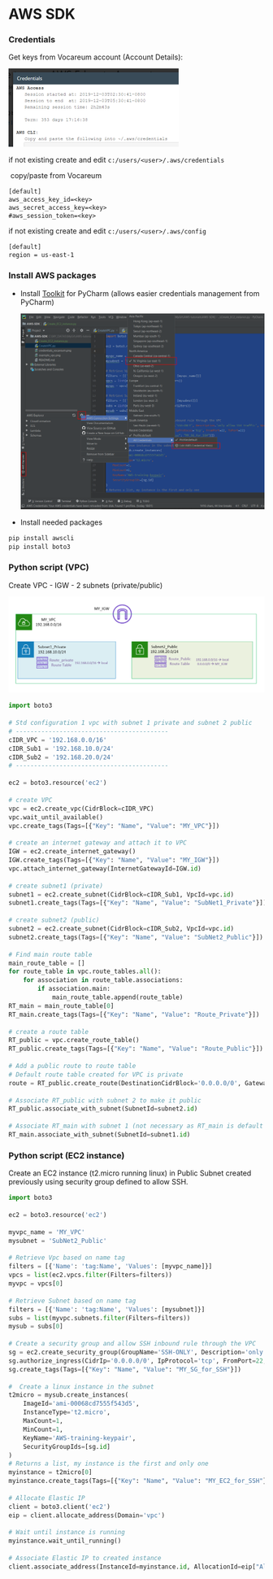 # AWS SDK

### Credentials

Get keys from Vocareum account (Account Details):

<img src="credentials_vocareum.png" alt="credentials_vocareum" style="zoom:50%;" />

if not existing create and edit `c:/users/<user>/.aws/credentials`

​	copy/paste from Vocareum

```te
[default]
aws_access_key_id=<key>
aws_secret_access_key=<key>
#aws_session_token=<key>
```

if not existing create and edit `c:/users/<user>/.aws/config`

```
[default]
region = us-east-1
```

### Install AWS packages

- Install [Toolkit](https://aws.amazon.com/fr/pycharm/) for PyCharm (allows easier credentials management from PyCharm)

  <img src="aws_toolkit.png" alt="aws_toolkit" style="zoom:50%;" />

- Install needed packages

```bash
pip install awscli
pip install boto3
```

### Python script (VPC)

Create VPC - IGW - 2 subnets (private/public)

<img src="example_vpc.png" alt="example_vpc" style="zoom:50%;" />

```python
import boto3

# Std configuration 1 vpc with subnet 1 private and subnet 2 public
# ------------------------------------------
cIDR_VPC = '192.168.0.0/16'
cIDR_Sub1 = '192.168.10.0/24'
cIDR_Sub2 = '192.168.20.0/24'
# ------------------------------------------

ec2 = boto3.resource('ec2')

# create VPC
vpc = ec2.create_vpc(CidrBlock=cIDR_VPC)
vpc.wait_until_available()
vpc.create_tags(Tags=[{"Key": "Name", "Value": "MY_VPC"}])

# create an internet gateway and attach it to VPC
IGW = ec2.create_internet_gateway()
IGW.create_tags(Tags=[{"Key": "Name", "Value": "MY_IGW"}])
vpc.attach_internet_gateway(InternetGatewayId=IGW.id)

# create subnet1 (private)
subnet1 = ec2.create_subnet(CidrBlock=cIDR_Sub1, VpcId=vpc.id)
subnet1.create_tags(Tags=[{"Key": "Name", "Value": "SubNet1_Private"}])

# create subnet2 (public)
subnet2 = ec2.create_subnet(CidrBlock=cIDR_Sub2, VpcId=vpc.id)
subnet2.create_tags(Tags=[{"Key": "Name", "Value": "SubNet2_Public"}])

# Find main route table
main_route_table = []
for route_table in vpc.route_tables.all():
    for association in route_table.associations:
        if association.main:
            main_route_table.append(route_table)
RT_main = main_route_table[0]
RT_main.create_tags(Tags=[{"Key": "Name", "Value": "Route_Private"}])

# create a route table 
RT_public = vpc.create_route_table()
RT_public.create_tags(Tags=[{"Key": "Name", "Value": "Route_Public"}])

# Add a public route to route table
# Default route table created for VPC is private
route = RT_public.create_route(DestinationCidrBlock='0.0.0.0/0', GatewayId=IGW.id)

# Associate RT_public with subnet 2 to make it public
RT_public.associate_with_subnet(SubnetId=subnet2.id)

# Associate RT_main with subnet 1 (not necessary as RT_main is default RT)
RT_main.associate_with_subnet(SubnetId=subnet1.id)
```

### Python script (EC2 instance)

Create an EC2 instance (t2.micro running linux) in Public Subnet created previously using security group defined to allow SSH.

```python
import boto3

ec2 = boto3.resource('ec2')

myvpc_name = 'MY_VPC'
mysubnet = 'SubNet2_Public'

# Retrieve Vpc based on name tag
filters = [{'Name': 'tag:Name', 'Values': [myvpc_name]}]
vpcs = list(ec2.vpcs.filter(Filters=filters))
myvpc = vpcs[0]

# Retrieve Subnet based on name tag
filters = [{'Name': 'tag:Name', 'Values': [mysubnet]}]
subs = list(myvpc.subnets.filter(Filters=filters))
mysub = subs[0]

# Create a security group and allow SSH inbound rule through the VPC
sg = ec2.create_security_group(GroupName='SSH-ONLY', Description='only allow SSH traffic', VpcId=myvpc.id)
sg.authorize_ingress(CidrIp='0.0.0.0/0', IpProtocol='tcp', FromPort=22, ToPort=22)
sg.create_tags(Tags=[{"Key": "Name", "Value": "MY_SG_for_SSH"}])

#  Create a linux instance in the subnet
t2micro = mysub.create_instances(
    ImageId='ami-00068cd7555f543d5',
    InstanceType='t2.micro',
    MaxCount=1,
    MinCount=1,
    KeyName='AWS-training-keypair',
    SecurityGroupIds=[sg.id]
)
# Returns a list, my instance is the first and only one
myinstance = t2micro[0]
myinstance.create_tags(Tags=[{"Key": "Name", "Value": "MY_EC2_for_SSH"}])

# Allocate Elastic IP
client = boto3.client('ec2')
eip = client.allocate_address(Domain='vpc')

# Wait until instance is running
myinstance.wait_until_running()

# Associate Elastic IP to created instance
client.associate_address(InstanceId=myinstance.id, AllocationId=eip["AllocationId"])
 
```

